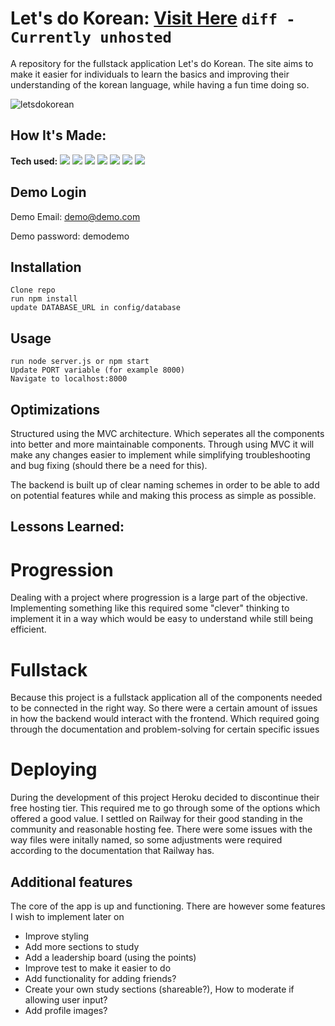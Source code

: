 # Let's do Korean: <a target="_blank" href="https://let-s-do-korean-production.up.railway.app/" >Visit Here</a> ```diff -Currently unhosted ```

A repository for the fullstack application Let's do Korean. The site aims to make it easier for individuals to learn the basics and improving their understanding of the korean language, while having a fun time doing so.

![letsdokorean](https://user-images.githubusercontent.com/94518833/197002200-e0e1ef01-76e2-490a-a236-a3f7579b8b79.gif)

## How It's Made:

**Tech used:** 
<img src="https://img.shields.io/static/v1?label=|&message=NODE.JS&color=3c7f5d&style=plastic&logo=node.js"/>
<img src="https://img.shields.io/static/v1?label=|&message=JAVASCRIPT&color=3c7f5d&style=plastic&logo=javascript"/>
<img src="https://img.shields.io/static/v1?label=|&message=CSS&color=orange&style=plastic&logo=css3"/>
<img src="https://img.shields.io/static/v1?label=|&message=BOOTSTRAP&color=purple&style=plastic&logo=bootstrap"/>
<img src="https://img.shields.io/static/v1?label=|&message=EXPRESS&color=black&style=plastic&logo=express"/>
<img src="https://img.shields.io/static/v1?label=|&message=MONGODB&color=green&style=plastic&logo=mongodb"/>
<img src="https://img.shields.io/static/v1?label=|&message=RAILWAY&color=white&style=plastic&logo=railway"/>

## Demo Login

Demo Email: demo@demo.com

Demo password: demodemo

## Installation

    Clone repo
    run npm install
    update DATABASE_URL in config/database

## Usage

    run node server.js or npm start
    Update PORT variable (for example 8000)
    Navigate to localhost:8000


## Optimizations

Structured using the MVC architecture. Which seperates all the components into better and more maintainable components. Through using MVC it will make any changes easier to implement while simplifying troubleshooting and bug fixing (should there be a need for this).

The backend is built up of clear naming schemes in order to be able to add on potential features while and making this process as simple as possible.

## Lessons Learned:

# Progression
Dealing with a project where progression is a large part of the objective. Implementing something like this required some "clever" thinking to implement it in a way which would be easy to understand while still being efficient.

# Fullstack
Because this project is a fullstack application all of the components needed to be connected in the right way. So there were a certain amount of issues in how the backend would interact with the frontend. Which required going through the documentation and problem-solving for certain specific issues 

# Deploying
During the development of this project Heroku decided to discontinue their free hosting tier. This required me to go through some of the options which offered a good value. I settled on Railway for their good standing in the community and reasonable hosting fee. There were some issues with the way files were initally named, so some adjustments were required according to the documentation that Railway has.

## Additional features

The core of the app is up and functioning. There are however some features I wish to implement later on
<ul>
  <li>Improve styling</li>
  <li>Add more sections to study</li>
  <li>Add a leadership board (using the points)</li>
  <li>Improve test to make it easier to do</li>
  <li>Add functionality for adding friends?</li>
  <li>Create your own study sections (shareable?), How to moderate if allowing user input?</li>
  <li>Add profile images?</li>
</ul>
